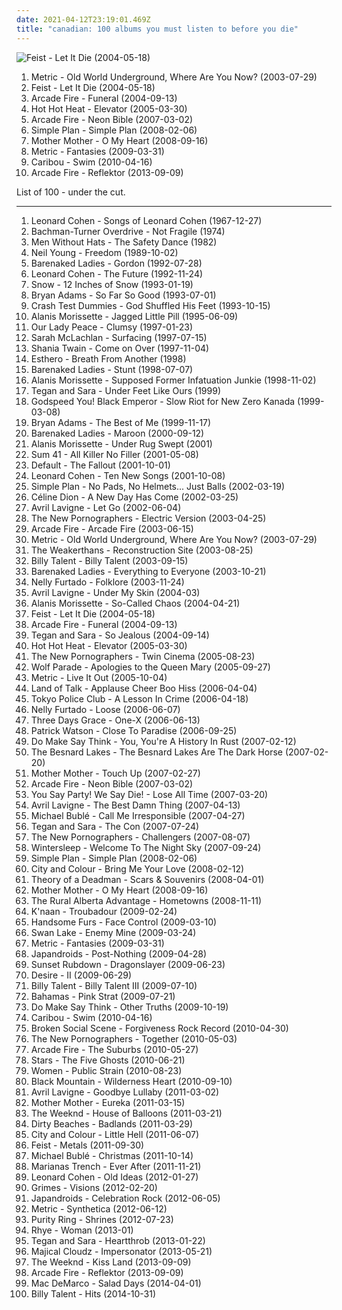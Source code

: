 ```yaml
---
date: 2021-04-12T23:19:01.469Z
title: "canadian: 100 albums you must listen to before you die"
---
```

![Feist - Let It Die (2004-05-18)](https://img.discogs.com/eU2kHxppsdd5tQ2SLv80GIxVNz8=/fit-in/600x600/filters:strip_icc():format(jpeg):mode_rgb():quality(90)/discogs-images/R-1006592-1520070252-6057.jpeg.jpg "Feist - Let It Die (2004-05-18)")
<ol class="albums">
<li data-cover="http://coverartarchive.org/release/04049b63-b29c-330c-b758-fe671a60f420/26953889856-500.jpg" data-tags="indie" role="button">Metric - Old World Underground, Where Are You Now? (2003-07-29)</li>
<li data-cover="https://img.discogs.com/eU2kHxppsdd5tQ2SLv80GIxVNz8=/fit-in/600x600/filters:strip_icc():format(jpeg):mode_rgb():quality(90)/discogs-images/R-1006592-1520070252-6057.jpeg.jpg" data-tags="female vocalists, indie" role="button">Feist - Let It Die (2004-05-18)</li>
<li data-cover="http://coverartarchive.org/release/26cdc327-38f2-4200-b5dc-f2fa0e13fcfe/1189320642-500.jpg" data-tags="indie rock" role="button">Arcade Fire - Funeral (2004-09-13)</li>
<li data-cover="http://coverartarchive.org/release/4efa9e15-dea6-34ba-916d-b9a1f96244bf/4783882548-500.jpg" data-tags="indie rock, indie, rock, canadian" role="button">Hot Hot Heat - Elevator (2005-03-30)</li>
<li data-cover="http://coverartarchive.org/release/e9d5f43f-826f-3a52-8890-084d0863d687/2096303717-500.jpg" data-tags="indie rock, indie" role="button">Arcade Fire - Neon Bible (2007-03-02)</li>
<li data-cover="http://coverartarchive.org/release/da472951-e8a4-3af3-ba96-8fa771003e9f/5246794220-500.jpg" data-tags="pop punk, rock, simple plan" role="button">Simple Plan - Simple Plan (2008-02-06)</li>
<li data-cover="http://coverartarchive.org/release/24d4a658-78ae-4bc4-b763-632799a5b06e/9166590728-500.jpg" data-tags="rock, canadian" role="button">Mother Mother - O My Heart (2008-09-16)</li>
<li data-cover="http://coverartarchive.org/release/6f11dccd-73f6-472a-8fec-75f54852a0b8/26953752694-500.jpg" data-tags="indie rock, indie" role="button">Metric - Fantasies (2009-03-31)</li>
<li data-cover="http://coverartarchive.org/release/0c727a84-e19b-3217-b47c-2228c786d46a/4293703012-500.jpg" data-tags="electronic" role="button">Caribou - Swim (2010-04-16)</li>
<li data-cover="http://coverartarchive.org/release/660b4600-6d15-46c7-986b-650c26b97ddf/11070767669-500.jpg" data-tags="indie rock" role="button">Arcade Fire - Reflektor (2013-09-09)</li>
</ol>
List of 100 - under the cut.
<!-- more -->

_________________

<ol class="albums">
<li data-cover="http://coverartarchive.org/release/4fd118e2-1298-3a33-b870-839e336472f3/20585904865-500.jpg" data-tags="folk, singer-songwriter" role="button">
Leonard Cohen - Songs of Leonard Cohen (1967-12-27)
</li>
<li data-cover="https://img.discogs.com/4_Y4SwWGLArxbykf0Ua5d8xunvc=/fit-in/600x592/filters:strip_icc():format(jpeg):mode_rgb():quality(90)/discogs-images/R-4835146-1385318746-3153.jpeg.jpg" data-tags="hard rock, classic rock" role="button">
Bachman-Turner Overdrive - Not Fragile (1974)
</li>
<li data-cover="https://img.discogs.com/OBP3ccIMyteTupJgt8c_mg8-bEs=/fit-in/400x397/filters:strip_icc():format(jpeg):mode_rgb():quality(90)/discogs-images/R-347775-1100284787.jpg.jpg" data-tags="pop, 80s, dance, new wave, synth pop, canadian, synthpop" role="button">
Men Without Hats - The Safety Dance (1982)
</li>
<li data-cover="http://coverartarchive.org/release/ccd94fae-b441-34d7-a3cd-b0e9785033ec/6919771664-500.jpg" data-tags="rock, 80s, singer-songwriter" role="button">
Neil Young - Freedom (1989-10-02)
</li>
<li data-cover="https://img.discogs.com/kEM4w-q5ZI5j_NB4Ibtu4hLE-oc=/fit-in/600x600/filters:strip_icc():format(jpeg):mode_rgb():quality(90)/discogs-images/R-3150823-1318106448.jpeg.jpg" data-tags="rock, canadian" role="button">
Barenaked Ladies - Gordon (1992-07-28)
</li>
<li data-cover="http://coverartarchive.org/release/5cebccf5-04fe-35dd-b87f-021ae43ba0c0/17846613252-500.jpg" data-tags="leonard cohen, 90s" role="button">
Leonard Cohen - The Future (1992-11-24)
</li>
<li data-cover="https://img.discogs.com/XXSfeh_wEGxQXFb4uUG3AgDqOQA=/fit-in/600x580/filters:strip_icc():format(jpeg):mode_rgb():quality(90)/discogs-images/R-1135997-1194956439.jpeg.jpg" data-tags="canadian, 90s" role="button">
Snow - 12 Inches of Snow (1993-01-19)
</li>
<li data-cover="http://coverartarchive.org/release/2b6aeba7-272c-4299-af0c-ecbfbf487298/2535580481-500.jpg" data-tags="rock" role="button">
Bryan Adams - So Far So Good (1993-07-01)
</li>
<li data-cover="http://coverartarchive.org/release/a78e7e65-bacd-34e3-a696-0756e5428896/21961224506-500.jpg" data-tags="alternative rock" role="button">
Crash Test Dummies - God Shuffled His Feet (1993-10-15)
</li>
<li data-cover="https://img.discogs.com/Q3yl1WI41mftREVRp0uoOeWmjpQ=/fit-in/454x400/filters:strip_icc():format(jpeg):mode_rgb():quality(90)/discogs-images/R-4576388-1369670400-5909.jpeg.jpg" data-tags="90s, rock, female vocalists" role="button">
Alanis Morissette - Jagged Little Pill (1995-06-09)
</li>
<li data-cover="http://coverartarchive.org/release/3f3e2d4a-6fcc-473e-b6a0-7be7bac78944/19752449156-500.jpg" data-tags="rock, canadian" role="button">
Our Lady Peace - Clumsy (1997-01-23)
</li>
<li data-cover="http://coverartarchive.org/release/e427c52c-60f4-3df4-9493-2df0734d85aa/3198645256-500.jpg" data-tags="female vocalists" role="button">
Sarah McLachlan - Surfacing (1997-07-15)
</li>
<li data-cover="http://coverartarchive.org/release/9414114a-422b-460d-834d-be1e189bee4f/1120191755-500.jpg" data-tags="shania twain, country" role="button">
Shania Twain - Come on Over (1997-11-04)
</li>
<li data-cover="https://img.discogs.com/XMY4ZtiuNErL1mPBnUuOi4CiN6g=/fit-in/600x600/filters:strip_icc():format(jpeg):mode_rgb():quality(90)/discogs-images/R-13711-1180502340.jpeg.jpg" data-tags="trip-hop" role="button">
Esthero - Breath From Another (1998)
</li>
<li data-cover="http://coverartarchive.org/release/003e4113-6dac-445a-889c-62668ec9f675/10660252617-500.jpg" data-tags="rock, 90s, alternative" role="button">
Barenaked Ladies - Stunt (1998-07-07)
</li>
<li data-cover="https://img.discogs.com/l0wbihb5wLkJC_KxHsCqaxt2LJg=/fit-in/379x369/filters:strip_icc():format(jpeg):mode_rgb():quality(90)/discogs-images/R-8631723-1465535299-2613.jpeg.jpg" data-tags="rock, alternative, 90s" role="button">
Alanis Morissette - Supposed Former Infatuation Junkie (1998-11-02)
</li>
<li data-cover="https://img.discogs.com/xTbyFnZTjmT3bDJyLdockgqEjBc=/fit-in/600x584/filters:strip_icc():format(jpeg):mode_rgb():quality(90)/discogs-images/R-3411281-1329587586.jpeg.jpg" data-tags="indie" role="button">
Tegan and Sara - Under Feet Like Ours (1999)
</li>
<li data-cover="http://coverartarchive.org/release/745cec89-d876-4e34-9b26-281d6a8d7cac/1667179400-500.jpg" data-tags="post-rock" role="button">
Godspeed You! Black Emperor - Slow Riot for New Zero Kanada (1999-03-08)
</li>
<li data-cover="https://img.discogs.com/oJDs1q4MjOES-q6E9Tg3Rc1vm7I=/fit-in/500x436/filters:strip_icc():format(jpeg):mode_rgb():quality(90)/discogs-images/R-4950448-1380362760-3376.jpeg.jpg" data-tags="rock" role="button">
Bryan Adams - The Best of Me (1999-11-17)
</li>
<li data-cover="http://coverartarchive.org/release/aed60d55-27fb-42f0-b84a-3840a2534e8b/21423464152-500.jpg" data-tags="rock" role="button">
Barenaked Ladies - Maroon (2000-09-12)
</li>
<li data-cover="http://coverartarchive.org/release/2af92ddc-2457-3ccb-ba1c-a8ac103c1b8d/6079267084-500.jpg" data-tags="rock, female vocalists" role="button">
Alanis Morissette - Under Rug Swept (2001)
</li>
<li data-cover="http://coverartarchive.org/release/6a7d6779-7337-4ae4-90ab-0c5f4f1bb26e/10159748633-500.jpg" data-tags="punk rock, punk" role="button">
Sum 41 - All Killer No Filler (2001-05-08)
</li>
<li data-cover="https://img.discogs.com/eZiWyLJS1IbceZYpIBcNMbGV0Rk=/fit-in/512x503/filters:strip_icc():format(jpeg):mode_rgb():quality(90)/discogs-images/R-2955949-1309284671.jpeg.jpg" data-tags="rock" role="button">
Default - The Fallout (2001-10-01)
</li>
<li data-cover="http://coverartarchive.org/release/28bb69f0-49b6-4708-9ebb-1de3d2e71e2b/1667482394-500.jpg" data-tags="leonard cohen" role="button">
Leonard Cohen - Ten New Songs (2001-10-08)
</li>
<li data-cover="http://coverartarchive.org/release/5bfcd3b1-223b-4220-a787-a0aa7f37567e/7942919709-500.jpg" data-tags="pop punk" role="button">
Simple Plan - No Pads, No Helmets... Just Balls (2002-03-19)
</li>
<li data-cover="https://img.discogs.com/_rd-VQ24XDQKDNOWoc9Y_TdShuI=/fit-in/450x467/filters:strip_icc():format(jpeg):mode_rgb():quality(90)/discogs-images/R-2583660-1420114474-5047.jpeg.jpg" data-tags="celine dion, pop" role="button">
Céline Dion - A New Day Has Come (2002-03-25)
</li>
<li data-cover="http://coverartarchive.org/release/bd2fef46-f003-477f-bfb0-6b4de66cfcea/1855817166-500.jpg" data-tags="pop rock" role="button">
Avril Lavigne - Let Go (2002-06-04)
</li>
<li data-cover="http://coverartarchive.org/release/8a269305-3699-4bfb-8889-1482b99b9d50/10665995130-500.jpg" data-tags="indie rock, indie, indie pop, canadian, 00s" role="button">
The New Pornographers - Electric Version (2003-04-25)
</li>
<li data-cover="http://coverartarchive.org/release/bf1ee4a6-dc3a-451a-b7a6-8c3294a86879/5757136506-500.jpg" data-tags="indie rock" role="button">
Arcade Fire - Arcade Fire (2003-06-15)
</li>
<li data-cover="http://coverartarchive.org/release/04049b63-b29c-330c-b758-fe671a60f420/26953889856-500.jpg" data-tags="indie" role="button">
Metric - Old World Underground, Where Are You Now? (2003-07-29)
</li>
<li data-cover="http://coverartarchive.org/release/325974fa-b6ed-4bc1-b05d-5f610c4569dd/17873505945-500.jpg" data-tags="indie rock" role="button">
The Weakerthans - Reconstruction Site (2003-08-25)
</li>
<li data-cover="http://coverartarchive.org/release/e61cbdfc-e830-4aa1-bd58-471a51b05d3f/2517909352-500.jpg" data-tags="punk rock" role="button">
Billy Talent - Billy Talent (2003-09-15)
</li>
<li data-cover="https://img.discogs.com/cfc9e7fd50d7c9c08931869b95f6849a01d0635d/images/spacer.gif" data-tags="rock, canadian" role="button">
Barenaked Ladies - Everything to Everyone (2003-10-21)
</li>
<li data-cover="https://img.discogs.com/W3HqGj-5tQ0OJkVo1gGj0V1qOes=/fit-in/361x357/filters:strip_icc():format(jpeg):mode_rgb():quality(90)/discogs-images/R-8959918-1472283546-3692.jpeg.jpg" data-tags="pop" role="button">
Nelly Furtado - Folklore (2003-11-24)
</li>
<li data-cover="http://coverartarchive.org/release/c983158c-6f18-4116-ab5f-3da41322641a/11216133596-500.jpg" data-tags="rock" role="button">
Avril Lavigne - Under My Skin (2004-03)
</li>
<li data-cover="https://img.discogs.com/CCxUwRm81jM_0CM802lS8k56_Q0=/fit-in/600x595/filters:strip_icc():format(jpeg):mode_rgb():quality(90)/discogs-images/R-7779793-1448665081-4807.jpeg.jpg" data-tags="rock, female vocalists" role="button">
Alanis Morissette - So-Called Chaos (2004-04-21)
</li>
<li data-cover="https://img.discogs.com/eU2kHxppsdd5tQ2SLv80GIxVNz8=/fit-in/600x600/filters:strip_icc():format(jpeg):mode_rgb():quality(90)/discogs-images/R-1006592-1520070252-6057.jpeg.jpg" data-tags="female vocalists, indie" role="button">
Feist - Let It Die (2004-05-18)
</li>
<li data-cover="http://coverartarchive.org/release/26cdc327-38f2-4200-b5dc-f2fa0e13fcfe/1189320642-500.jpg" data-tags="indie rock" role="button">
Arcade Fire - Funeral (2004-09-13)
</li>
<li data-cover="https://img.discogs.com/H-q1Do_SA1FUZzOWja6dHyPOdiw=/fit-in/456x455/filters:strip_icc():format(jpeg):mode_rgb():quality(90)/discogs-images/R-3176911-1319213405.jpeg.jpg" data-tags="indie" role="button">
Tegan and Sara - So Jealous (2004-09-14)
</li>
<li data-cover="http://coverartarchive.org/release/4efa9e15-dea6-34ba-916d-b9a1f96244bf/4783882548-500.jpg" data-tags="indie rock, indie, rock, canadian" role="button">
Hot Hot Heat - Elevator (2005-03-30)
</li>
<li data-cover="https://img.discogs.com/V8GgXcPA1q8fgTmx1sWeeivDUZs=/fit-in/600x592/filters:strip_icc():format(jpeg):mode_rgb():quality(90)/discogs-images/R-520031-1398702240-5834.jpeg.jpg" data-tags="indie, indie rock" role="button">
The New Pornographers - Twin Cinema (2005-08-23)
</li>
<li data-cover="http://coverartarchive.org/release/4b002b0e-3d58-4fea-a980-4b0577b32508/15696520432-500.jpg" data-tags="indie, indie rock" role="button">
Wolf Parade - Apologies to the Queen Mary (2005-09-27)
</li>
<li data-cover="https://img.discogs.com/1oCjrEp69C-M244YdOA1VNbM164=/fit-in/500x443/filters:strip_icc():format(jpeg):mode_rgb():quality(90)/discogs-images/R-1558945-1423448067-6586.jpeg.jpg" data-tags="indie, indie rock" role="button">
Metric - Live It Out (2005-10-04)
</li>
<li data-cover="https://img.discogs.com/98YfgBnog4TiDJJ0579YrUyM2oY=/fit-in/600x552/filters:strip_icc():format(jpeg):mode_rgb():quality(90)/discogs-images/R-1075961-1491997081-3544.jpeg.jpg" data-tags="indie, canadian, indierock" role="button">
Land of Talk - Applause Cheer Boo Hiss (2006-04-04)
</li>
<li data-cover="https://via.placeholder.com/450" data-tags="indie rock" role="button">
Tokyo Police Club - A Lesson In Crime (2006-04-18)
</li>
<li data-cover="http://coverartarchive.org/release/bc8e84c6-c841-321c-ba2a-3dec63126872/17919825722-500.jpg" data-tags="pop" role="button">
Nelly Furtado - Loose (2006-06-07)
</li>
<li data-cover="http://coverartarchive.org/release/e6d3884c-e8a0-4d6d-8878-48edb15244de/4338278193-500.jpg" data-tags="alternative rock, rock, hard rock" role="button">
Three Days Grace - One-X (2006-06-13)
</li>
<li data-cover="http://coverartarchive.org/release/e78cf01f-333e-4211-ae80-a41748961d3f/4812141654-500.jpg" data-tags="singer-songwriter, canadian" role="button">
Patrick Watson - Close To Paradise (2006-09-25)
</li>
<li data-cover="http://coverartarchive.org/release/41edeb3e-bb68-3ddc-87a8-c7ed8964e730/2155282117-500.jpg" data-tags="post-rock" role="button">
Do Make Say Think - You, You're A History In Rust (2007-02-12)
</li>
<li data-cover="https://img.discogs.com/StLDaXwPWadF-nVGQT1bR70M_HY=/fit-in/600x606/filters:strip_icc():format(jpeg):mode_rgb():quality(90)/discogs-images/R-844172-1464663430-8189.jpeg.jpg" data-tags="canadian, indie rock, 00s" role="button">
The Besnard Lakes - The Besnard Lakes Are The Dark Horse (2007-02-20)
</li>
<li data-cover="http://coverartarchive.org/release/53418c3e-466b-4108-b074-563250282ba4/15336772745-500.jpg" data-tags="alternative, canadian, alternative indie, fucking fantastic album, the greatest album" role="button">
Mother Mother - Touch Up (2007-02-27)
</li>
<li data-cover="http://coverartarchive.org/release/e9d5f43f-826f-3a52-8890-084d0863d687/2096303717-500.jpg" data-tags="indie rock, indie" role="button">
Arcade Fire - Neon Bible (2007-03-02)
</li>
<li data-cover="https://via.placeholder.com/450" data-tags="indie, indie rock, female vocalists, post-punk, canadian" role="button">
You Say Party! We Say Die! - Lose All Time (2007-03-20)
</li>
<li data-cover="http://coverartarchive.org/release/bad76509-65b0-4c7e-b899-ff15567b41ad/10820254086-500.jpg" data-tags="pop rock" role="button">
Avril Lavigne - The Best Damn Thing (2007-04-13)
</li>
<li data-cover="http://coverartarchive.org/release/e7a8590c-db03-3c39-a509-bd91a1e104d7/4889361026-500.jpg" data-tags="jazz, swing" role="button">
Michael Bublé - Call Me Irresponsible (2007-04-27)
</li>
<li data-cover="http://coverartarchive.org/release/04c81c50-a42a-48bf-adbc-0503769e6e23/4809542255-500.jpg" data-tags="indie pop" role="button">
Tegan and Sara - The Con (2007-07-24)
</li>
<li data-cover="https://img.discogs.com/Nflez_gNnQwbGxSZTBLr06kxhZk=/fit-in/225x225/filters:strip_icc():format(jpeg):mode_rgb():quality(90)/discogs-images/R-2671203-1295888993.jpeg.jpg" data-tags="indie rock, canadian" role="button">
The New Pornographers - Challengers (2007-08-07)
</li>
<li data-cover="https://img.discogs.com/Pxilf2hUZbctuPvV0rC3JtIpIV0=/fit-in/250x248/filters:strip_icc():format(jpeg):mode_rgb():quality(90)/discogs-images/R-1973286-1255989158.jpeg.jpg" data-tags="canadian" role="button">
Wintersleep - Welcome To The Night Sky (2007-09-24)
</li>
<li data-cover="http://coverartarchive.org/release/da472951-e8a4-3af3-ba96-8fa771003e9f/5246794220-500.jpg" data-tags="pop punk, rock, simple plan" role="button">
Simple Plan - Simple Plan (2008-02-06)
</li>
<li data-cover="https://img.discogs.com/0eNuyw42eAvnSlmXyPh0zDCY9u8=/fit-in/600x600/filters:strip_icc():format(jpeg):mode_rgb():quality(90)/discogs-images/R-1627767-1233103685.jpeg.jpg" data-tags="acoustic" role="button">
City and Colour - Bring Me Your Love (2008-02-12)
</li>
<li data-cover="http://coverartarchive.org/release/57c19991-a3c7-484a-8337-6466dc55d78c/11538753668-500.jpg" data-tags="rock, alternative rock" role="button">
Theory of a Deadman - Scars & Souvenirs (2008-04-01)
</li>
<li data-cover="http://coverartarchive.org/release/24d4a658-78ae-4bc4-b763-632799a5b06e/9166590728-500.jpg" data-tags="rock, canadian" role="button">
Mother Mother - O My Heart (2008-09-16)
</li>
<li data-cover="http://coverartarchive.org/release/b535058a-8f04-4815-b2a2-0749d21bb7e1/12715197370-500.jpg" data-tags="canadian" role="button">
The Rural Alberta Advantage - Hometowns (2008-11-11)
</li>
<li data-cover="https://img.discogs.com/GJfy06J2LGkCqqKGNZO7OQxor3g=/fit-in/240x240/filters:strip_icc():format(jpeg):mode_rgb():quality(90)/discogs-images/R-1657826-1235012805.jpeg.jpg" data-tags="hip-hop" role="button">
K'naan - Troubadour (2009-02-24)
</li>
<li data-cover="https://img.discogs.com/6vNWvebpOi0t-kaUCyMGPv5P_wU=/fit-in/480x480/filters:strip_icc():format(jpeg):mode_rgb():quality(90)/discogs-images/R-1692447-1237299375.jpeg.jpg" data-tags="indie rock, canadian" role="button">
Handsome Furs - Face Control (2009-03-10)
</li>
<li data-cover="http://coverartarchive.org/release/a6ed8eee-be8d-4cc8-9603-d30adcb963cf/18794582819-500.jpg" data-tags="canadian, keep an eye on, flawless, kick asz, candidates, rayuela" role="button">
Swan Lake - Enemy Mine (2009-03-24)
</li>
<li data-cover="http://coverartarchive.org/release/6f11dccd-73f6-472a-8fec-75f54852a0b8/26953752694-500.jpg" data-tags="indie rock, indie" role="button">
Metric - Fantasies (2009-03-31)
</li>
<li data-cover="http://coverartarchive.org/release/14a9f2fd-8287-4f6a-8a44-b144ad7de8c6/7779506103-500.jpg" data-tags="indie rock, garage rock, canadian" role="button">
Japandroids - Post-Nothing (2009-04-28)
</li>
<li data-cover="http://coverartarchive.org/release/3256f5bb-0bb1-4ac4-b581-43803afd0573/18799589016-500.jpg" data-tags="indie rock, rock" role="button">
Sunset Rubdown - Dragonslayer (2009-06-23)
</li>
<li data-cover="http://coverartarchive.org/release/d8552693-7f80-4fe6-981b-a988bfc47a43/4013850564-500.jpg" data-tags="electronica" role="button">
Desire - II (2009-06-29)
</li>
<li data-cover="http://coverartarchive.org/release/feefbeb7-79eb-4a0d-a215-04990a186465/28888010781-500.jpg" data-tags="punk rock" role="button">
Billy Talent - Billy Talent III (2009-07-10)
</li>
<li data-cover="http://coverartarchive.org/release/40b2fa85-61ad-469a-9e73-b7707ea2a73f/4013370217-500.jpg" data-tags="indie, rock, alternative, indie rock, canadian" role="button">
Bahamas - Pink Strat (2009-07-21)
</li>
<li data-cover="http://coverartarchive.org/release/4a18bba8-5c52-36cc-8dbf-67b24bea7732/19444479909-500.jpg" data-tags="post-rock" role="button">
Do Make Say Think - Other Truths (2009-10-19)
</li>
<li data-cover="http://coverartarchive.org/release/0c727a84-e19b-3217-b47c-2228c786d46a/4293703012-500.jpg" data-tags="electronic" role="button">
Caribou - Swim (2010-04-16)
</li>
<li data-cover="https://img.discogs.com/nbedH4NYJi3OoHqX_jMnvbgFjcs=/fit-in/600x548/filters:strip_icc():format(jpeg):mode_rgb():quality(90)/discogs-images/R-2275611-1588471881-8667.jpeg.jpg" data-tags="indie rock" role="button">
Broken Social Scene - Forgiveness Rock Record (2010-04-30)
</li>
<li data-cover="https://img.discogs.com/T42E1w-uOL4Lc5Wadj7YgU695kg=/fit-in/600x592/filters:strip_icc():format(jpeg):mode_rgb():quality(90)/discogs-images/R-2819988-1475596982-1741.jpeg.jpg" data-tags="indie" role="button">
The New Pornographers - Together (2010-05-03)
</li>
<li data-cover="https://img.discogs.com/DB6Mo-yII18CsFctk6O788ziETs=/fit-in/600x601/filters:strip_icc():format(jpeg):mode_rgb():quality(90)/discogs-images/R-2894693-1539270185-7317.jpeg.jpg" data-tags="indie rock" role="button">
Arcade Fire - The Suburbs (2010-05-27)
</li>
<li data-cover="http://coverartarchive.org/release/50b1784e-fe17-4944-80af-604a7f27f892/22157262431-500.jpg" data-tags="indie pop" role="button">
Stars - The Five Ghosts (2010-06-21)
</li>
<li data-cover="https://img.discogs.com/O34LJMVekZydSJb7azCZDXQaOsE=/fit-in/480x480/filters:strip_icc():format(jpeg):mode_rgb():quality(90)/discogs-images/R-2438121-1285369163.jpeg.jpg" data-tags="indie rock, post-punk, shoegaze, jagjaguwar" role="button">
Women - Public Strain (2010-08-23)
</li>
<li data-cover="http://coverartarchive.org/release/e0c48004-2ff4-4287-a494-9d9e76a70b51/1977331922-500.jpg" data-tags="alternative, alternative rock, canadian, psychedelic" role="button">
Black Mountain - Wilderness Heart (2010-09-10)
</li>
<li data-cover="http://coverartarchive.org/release/5de593ea-432e-4cec-addc-2a3ec28079ad/1708845679-500.jpg" data-tags="pop rock" role="button">
Avril Lavigne - Goodbye Lullaby (2011-03-02)
</li>
<li data-cover="https://img.discogs.com/rCmkQowXWIeULPQBVCABJPBil1g=/fit-in/540x540/filters:strip_icc():format(jpeg):mode_rgb():quality(90)/discogs-images/R-3079157-1314720244.jpeg.jpg" data-tags="indie pop, indie rock, canadian" role="button">
Mother Mother - Eureka (2011-03-15)
</li>
<li data-cover="http://coverartarchive.org/release/61784ca8-f1a9-4cf8-8452-b5c7076a6fc0/1925635860-500.jpg" data-tags="r&b, rnb, electronic" role="button">
The Weeknd - House of Balloons (2011-03-21)
</li>
<li data-cover="http://coverartarchive.org/release/24c7ed54-6941-441d-aaa4-d06e51fc07e2/3936294274-500.jpg" data-tags="lo-fi" role="button">
Dirty Beaches - Badlands (2011-03-29)
</li>
<li data-cover="http://coverartarchive.org/release/406d16d1-f572-41c8-ac54-2c715502f76b/4764705431-500.jpg" data-tags="folk rock, indie" role="button">
City and Colour - Little Hell (2011-06-07)
</li>
<li data-cover="https://img.discogs.com/9aUQbdMYLjht-KvnFgpm8mcxuvU=/fit-in/600x587/filters:strip_icc():format(jpeg):mode_rgb():quality(90)/discogs-images/R-3138527-1585409765-4096.jpeg.jpg" data-tags="female vocalists" role="button">
Feist - Metals (2011-09-30)
</li>
<li data-cover="http://coverartarchive.org/release/1931b6f1-2940-461f-931f-e2c0adaa755f/4358923410-500.jpg" data-tags="christmas" role="button">
Michael Bublé - Christmas (2011-10-14)
</li>
<li data-cover="https://img.discogs.com/jRfBIhtBcTh2B_KqFB7V82Pe1b4=/fit-in/600x600/filters:strip_icc():format(jpeg):mode_rgb():quality(90)/discogs-images/R-4237331-1360341702-7706.jpeg.jpg" data-tags="alternative rock, pop rock, canadian, modern rock" role="button">
Marianas Trench - Ever After (2011-11-21)
</li>
<li data-cover="http://coverartarchive.org/release/b02dd44e-2b35-44f1-8001-768fc94f5d14/4083920556-500.jpg" data-tags="singer-songwriter" role="button">
Leonard Cohen - Old Ideas (2012-01-27)
</li>
<li data-cover="http://coverartarchive.org/release/e2541a4f-c91e-412e-837b-ce63cc8ea960/5391811873-500.jpg" data-tags="dream pop" role="button">
Grimes - Visions (2012-02-20)
</li>
<li data-cover="http://coverartarchive.org/release/149812f7-28a5-4960-ad49-0b647cdb978e/1076686535-500.jpg" data-tags="indie rock, noise rock" role="button">
Japandroids - Celebration Rock (2012-06-05)
</li>
<li data-cover="http://coverartarchive.org/release/030a2d9a-0d36-4769-b987-f633fd1ddf48/1092087644-500.jpg" data-tags="indie rock" role="button">
Metric - Synthetica (2012-06-12)
</li>
<li data-cover="http://coverartarchive.org/release/3148628c-f648-45c0-95ea-b03dc0716e99/1568868601-500.jpg" data-tags="synthpop" role="button">
Purity Ring - Shrines (2012-07-23)
</li>
<li data-cover="http://coverartarchive.org/release/7dfd5c40-ee28-4fda-8369-fe3748f75930/3612285293-500.jpg" data-tags="soul, sophisti-pop" role="button">
Rhye - Woman (2013-01)
</li>
<li data-cover="http://coverartarchive.org/release/9d46e2cc-1ae9-44aa-81bc-89e90eef410e/10240022979-500.jpg" data-tags="pop" role="button">
Tegan and Sara - Heartthrob (2013-01-22)
</li>
<li data-cover="http://coverartarchive.org/release/0cdaedb7-00d5-4c7b-9d15-556a6fdc98e4/6003309054-500.jpg" data-tags="matador records" role="button">
Majical Cloudz - Impersonator (2013-05-21)
</li>
<li data-cover="http://coverartarchive.org/release/f43909e0-943f-4afa-98d0-497ed2054e1b/5066822902-500.jpg" data-tags="r&b" role="button">
The Weeknd - Kiss Land (2013-09-09)
</li>
<li data-cover="http://coverartarchive.org/release/660b4600-6d15-46c7-986b-650c26b97ddf/11070767669-500.jpg" data-tags="indie rock" role="button">
Arcade Fire - Reflektor (2013-09-09)
</li>
<li data-cover="http://coverartarchive.org/release/7e535de9-a3b3-423e-8edf-c200e8713c77/7135267762-500.jpg" data-tags="indie rock, jangle pop, indie" role="button">
Mac DeMarco - Salad Days (2014-04-01)
</li>
<li data-cover="https://img.discogs.com/Okxyk4qcvYbn6ntKuR5iIdWhe3w=/fit-in/600x600/filters:strip_icc():format(jpeg):mode_rgb():quality(90)/discogs-images/R-13359868-1552743494-2088.jpeg.jpg" data-tags="alternative rock, canadian, punk rock, post-hardcore, hits, 2010s, billy talent, the end records, compilation album, greatest hits album, escuchados,  hits, k1r7m, warner music canada" role="button">
Billy Talent - Hits (2014-10-31)
</li>
</ol>